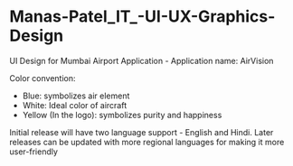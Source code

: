 # Manas-Patel_IT_-UI-UX-Graphics-Design
UI Design for Mumbai Airport Application - Application name: AirVision

Color convention:
- Blue: symbolizes air element
- White: Ideal color of aircraft
- Yellow (In the logo): symbolizes purity and happiness

Initial release will have two language support - English and Hindi.
Later releases can be updated with more regional languages for making it more user-friendly
